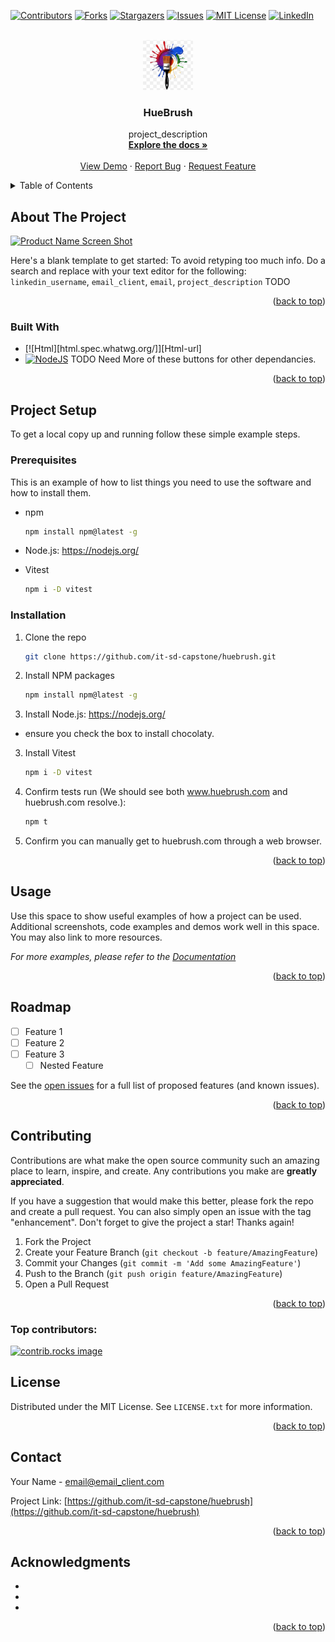 <!-- Improved compatibility of back to top link: See: https://github.com/othneildrew/Best-README-Template/pull/73 -->
<a id="readme-top"></a>
<!--
*** Thanks for checking out the Best-README-Template. If you have a suggestion
*** that would make this better, please fork the repo and create a pull request
*** or simply open an issue with the tag "enhancement".
*** Don't forget to give the project a star!
*** Thanks again! Now go create something AMAZING! :D
-->



<!-- PROJECT SHIELDS -->
<!--
*** I'm using markdown "reference style" links for readability.
*** Reference links are enclosed in brackets [ ] instead of parentheses ( ).
*** See the bottom of this document for the declaration of the reference variables
*** for contributors-url, forks-url, etc. This is an optional, concise syntax you may use.
*** https://www.markdownguide.org/basic-syntax/#reference-style-links
-->
[![Contributors][contributors-shield]][contributors-url]
[![Forks][forks-shield]][forks-url]
[![Stargazers][stars-shield]][stars-url]
[![Issues][issues-shield]][issues-url]
[![MIT License][license-shield]][license-url]
[![LinkedIn][linkedin-shield]][linkedin-url]



<!-- PROJECT LOGO -->
<br />
<div align="center">
  <a href="https://github.com/it-sd-capstone/huebrush">
    <img src="images/logo.png" alt="Logo" width="80" height="80">
  </a>

<h3 align="center">HueBrush</h3>

  <p align="center">
    project_description
    <br />
    <a href="https://github.com/it-sd-capstone/huebrush"><strong>Explore the docs »</strong></a>
    <br />
    <br />
    <a href="https://github.com/it-sd-capstone/huebrush">View Demo</a>
    ·
    <a href="https://github.com/it-sd-capstone/huebrush/issues/new?labels=bug&template=bug-report---.md">Report Bug</a>
    ·
    <a href="https://github.com/it-sd-capstone/huebrush/issues/new?labels=enhancement&template=feature-request---.md">Request Feature</a>
  </p>
</div>



<!-- TABLE OF CONTENTS -->
<details>
  <summary>Table of Contents</summary>
  <ol>
    <li>
      <a href="#about-the-project">About The Project</a>
      <ul>
        <li><a href="#built-with">Built With</a></li>
      </ul>
    </li>
    <li>
      <a href="#project-setup">Project Setup</a>
      <ul>
        <li><a href="#prerequisites">Prerequisites</a></li>
        <li><a href="#installation">Installation</a></li>
      </ul>
    </li>
    <li><a href="#usage">Usage</a></li>
    <li><a href="#roadmap">Roadmap</a></li>
    <li><a href="#contributing">Contributing</a></li>
    <li><a href="#license">License</a></li>
    <li><a href="#contact">Contact</a></li>
    <li><a href="#acknowledgments">Acknowledgments</a></li>
  </ol>
</details>



<!-- ABOUT THE PROJECT -->
## About The Project

[![Product Name Screen Shot][product-screenshot]](https://example.com)

Here's a blank template to get started: To avoid retyping too much info. Do a search and replace with your text editor for the following: `linkedin_username`, `email_client`, `email`, `project_description`
TODO

<p align="right">(<a href="#readme-top">back to top</a>)</p>



### Built With

* [![Html][html.spec.whatwg.org/]][Html-url]
* [![NodeJS][Nodejs.org]][Nodejs-url]
TODO Need More of these buttons for other dependancies. 


<p align="right">(<a href="#readme-top">back to top</a>)</p>



<!-- Project Setup -->
## Project Setup

To get a local copy up and running follow these simple example steps.

### Prerequisites

This is an example of how to list things you need to use the software and how to install them.
* npm
  ```sh
  npm install npm@latest -g
  ```

* Node.js: https://nodejs.org/

* Vitest
  ```sh
  npm i -D vitest
  ```

### Installation

1. Clone the repo
   ```sh
   git clone https://github.com/it-sd-capstone/huebrush.git
   ```
2. Install NPM packages
   ```sh
   npm install npm@latest -g
   ```
3. Install Node.js: https://nodejs.org/
  - ensure you check the box to install chocolaty.
3. Install Vitest
   ```sh
   npm i -D vitest
   ```
4. Confirm tests run (We should see both www.huebrush.com and huebrush.com resolve.):
   ```sh
   npm t
   ```
5. Confirm you can manually get to huebrush.com through a web browser. 

<p align="right">(<a href="#readme-top">back to top</a>)</p>



<!-- USAGE EXAMPLES -->
## Usage

Use this space to show useful examples of how a project can be used. Additional screenshots, code examples and demos work well in this space. You may also link to more resources.

_For more examples, please refer to the [Documentation](https://example.com)_

<p align="right">(<a href="#readme-top">back to top</a>)</p>



<!-- ROADMAP -->
## Roadmap

- [ ] Feature 1
- [ ] Feature 2
- [ ] Feature 3
    - [ ] Nested Feature

See the [open issues](https://github.com/it-sd-capstone/huebrush/issues) for a full list of proposed features (and known issues).

<p align="right">(<a href="#readme-top">back to top</a>)</p>



<!-- CONTRIBUTING -->
## Contributing

Contributions are what make the open source community such an amazing place to learn, inspire, and create. Any contributions you make are **greatly appreciated**.

If you have a suggestion that would make this better, please fork the repo and create a pull request. You can also simply open an issue with the tag "enhancement".
Don't forget to give the project a star! Thanks again!

1. Fork the Project
2. Create your Feature Branch (`git checkout -b feature/AmazingFeature`)
3. Commit your Changes (`git commit -m 'Add some AmazingFeature'`)
4. Push to the Branch (`git push origin feature/AmazingFeature`)
5. Open a Pull Request

<p align="right">(<a href="#readme-top">back to top</a>)</p>

### Top contributors:

<a href="https://github.com/it-sd-capstone/huebrush/graphs/contributors">
  <img src="https://contrib.rocks/image?repo=it-sd-capstone/huebrush" alt="contrib.rocks image" />
</a>



<!-- LICENSE -->
## License

Distributed under the MIT License. See `LICENSE.txt` for more information.

<p align="right">(<a href="#readme-top">back to top</a>)</p>



<!-- CONTACT -->
## Contact

Your Name - email@email_client.com

Project Link: [https://github.com/it-sd-capstone/huebrush](https://github.com/it-sd-capstone/huebrush)

<p align="right">(<a href="#readme-top">back to top</a>)</p>



<!-- ACKNOWLEDGMENTS -->
## Acknowledgments

* []()
* []()
* []()

<p align="right">(<a href="#readme-top">back to top</a>)</p>



<!-- MARKDOWN LINKS & IMAGES -->
<!-- https://www.markdownguide.org/basic-syntax/#reference-style-links -->
[contributors-shield]: https://img.shields.io/github/contributors/it-sd-capstone/huebrush.svg?style=for-the-badge
[contributors-url]: https://github.com/it-sd-capstone/huebrush/graphs/contributors
[forks-shield]: https://img.shields.io/github/forks/it-sd-capstone/huebrush.svg?style=for-the-badge
[forks-url]: https://github.com/it-sd-capstone/huebrush/network/members
[stars-shield]: https://img.shields.io/github/stars/it-sd-capstone/huebrush.svg?style=for-the-badge
[stars-url]: https://github.com/it-sd-capstone/huebrush/stargazers
[issues-shield]: https://img.shields.io/github/issues/it-sd-capstone/huebrush.svg?style=for-the-badge
[issues-url]: https://github.com/it-sd-capstone/huebrush/issues
[license-shield]: https://img.shields.io/github/license/it-sd-capstone/huebrush.svg?style=for-the-badge
[license-url]: https://github.com/it-sd-capstone/huebrush/blob/master/LICENSE.txt
[linkedin-shield]: https://img.shields.io/badge/-LinkedIn-black.svg?style=for-the-badge&logo=linkedin&colorB=555
[linkedin-url]: https://linkedin.com/in/linkedin_username
[product-screenshot]: images/screenshot.png
[Nodejs.org]: https://img.shields.io/badge/Node.js-339933?style=for-the-badge&logo=node.js&logoColor=white
[Nodejs-url]: https://nodejs.org/en
